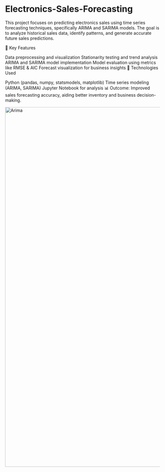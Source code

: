 # Electronics-Sales-Forecasting

This project focuses on predicting electronics sales using time series forecasting techniques, specifically ARIMA and SARIMA models. The goal is to analyze historical sales data, identify patterns, and generate accurate future sales predictions.

🔹 Key Features

Data preprocessing and visualization
Stationarity testing and trend analysis
ARIMA and SARIMA model implementation
Model evaluation using metrics like RMSE & AIC
Forecast visualization for business insights
🔧 Technologies Used

Python (pandas, numpy, statsmodels, matplotlib)
Time series modeling (ARIMA, SARIMA)
Jupyter Notebook for analysis
📊 Outcome: Improved sales forecasting accuracy, aiding better inventory and business decision-making.


<img width="1173" alt="Arima" src="https://github.com/user-attachments/assets/34514d37-46a9-4b37-b3e0-6d2049c809a3" />
